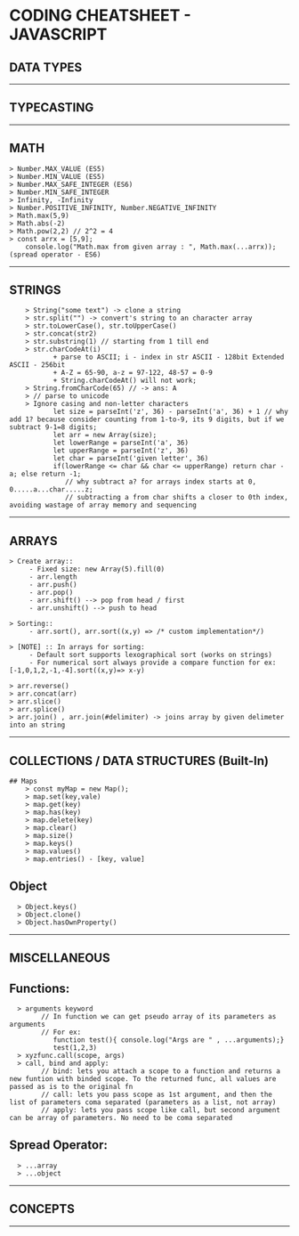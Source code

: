 # CODING CHEATSHEET - JAVASCRIPT


## DATA TYPES


----------------------------------------------------------------------------------------------------------------------------------------------------------------------------
## TYPECASTING


----------------------------------------------------------------------------------------------------------------------------------------------------------------------------
## MATH
    > Number.MAX_VALUE (ES5)
    > Number.MIN_VALUE (ES5)
    > Number.MAX_SAFE_INTEGER (ES6)
    > Number.MIN_SAFE_INTEGER
    > Infinity, -Infinity
    > Number.POSITIVE_INFINITY, Number.NEGATIVE_INFINITY
    > Math.max(5,9)
    > Math.abs(-2)
    > Math.pow(2,2) // 2^2 = 4
    > const arrx = [5,9];
        console.log("Math.max from given array : ", Math.max(...arrx)); (spread operator - ES6)

----------------------------------------------------------------------------------------------------------------------------------------------------------------------------
## STRINGS
        > String("some text") -> clone a string
        > str.split("") -> convert's string to an character array
        > str.toLowerCase(), str.toUpperCase()
        > str.concat(str2)
        > str.substring(1) // starting from 1 till end
        > str.charCodeAt(i) 
               + parse to ASCII; i - index in str ASCII - 128bit Extended ASCII - 256bit
               + A-Z = 65-90, a-z = 97-122, 48-57 = 0-9
               + String.charCodeAt() will not work;
        > String.fromCharCode(65) // -> ans: A
        > // parse to unicode
        > Ignore casing and non-letter characters
               let size = parseInt('z', 36) - parseInt('a', 36) + 1 // why add 1? because consider counting from 1-to-9, its 9 digits, but if we subtract 9-1=8 digits;
               let arr = new Array(size);
               let lowerRange = parseInt('a', 36)
               let upperRange = parseInt('z', 36)
               let char = parseInt('given letter', 36)
               if(lowerRange <= char && char <= upperRange) return char - a; else return -1;
                  // why subtract a? for arrays index starts at 0, 0.....a...char.....z;
                  // subtracting a from char shifts a closer to 0th index, avoiding wastage of array memory and sequencing 

        

----------------------------------------------------------------------------------------------------------------------------------------------------------------------------

## ARRAYS

    > Create array::
         - Fixed size: new Array(5).fill(0)
         - arr.length
         - arr.push()
         - arr.pop()
         - arr.shift() --> pop from head / first 
         - arr.unshift() --> push to head

    > Sorting::
         - arr.sort(), arr.sort((x,y) => /* custom implementation*/)

    > [NOTE] :: In arrays for sorting:
         - Default sort supports lexographical sort (works on strings)
         - For numerical sort always provide a compare function for ex: [-1,0,1,2,-1,-4].sort((x,y)=> x-y)

    > arr.reverse()
    > arr.concat(arr)
    > arr.slice()
    > arr.splice()
    > arr.join() , arr.join(#delimiter) -> joins array by given delimeter into an string

----------------------------------------------------------------------------------------------------------------------------------------------------------------------------

## COLLECTIONS / DATA STRUCTURES (Built-In)

    ## Maps
        > const myMap = new Map();
        > map.set(key,vale)
        > map.get(key)
        > map.has(key)
        > map.delete(key)
        > map.clear()
        > map.size()
        > map.keys()
        > map.values()
        > map.entries() - [key, value]

 
   ## Object
      > Object.keys()
      > Object.clone()
      > Object.hasOwnProperty()
 
----------------------------------------------------------------------------------------------------------------------------------------------------------------------------

## MISCELLANEOUS
 ## Functions:
      > arguments keyword
            // In function we can get pseudo array of its parameters as arguments
            // For ex: 
               function test(){ console.log("Args are " , ...arguments);}
               test(1,2,3)
      > xyzfunc.call(scope, args)
      > call, bind and apply:
            // bind: lets you attach a scope to a function and returns a new funtion with binded scope. To the returned func, all values are passed as is to the original fn
            // call: lets you pass scope as 1st argument, and then the list of parameters coma separated (parameters as a list, not array)
            // apply: lets you pass scope like call, but second argument can be array of parameters. No need to be coma separated

## Spread Operator:
      > ...array
      > ...object


----------------------------------------------------------------------------------------------------------------------------------------------------------------------------
## CONCEPTS



----------------------------------------------------------------------------------------------------------------------------------------------------------------------------
